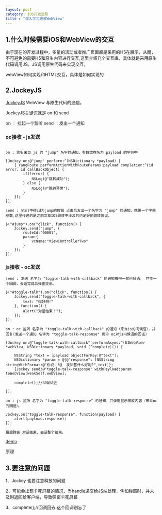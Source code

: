```yaml
---
layout: post
category: iOS开发进阶
title : "深入学习理解WebView"
---
```


## 1.什么时候需要iOS和WebView的交互

由于现在的开发过程中，多量的活动或者推广页面都是采用的H5在展示，从而，不可避免的需要H5和原生内容进行交互,这里介绍几个交互库，具体就是采用原生代码调用JS，JS调用原生代码来实现交互。



webView如何实现和HTML交互，具体是如何实现的





## 2.JockeyJS

[JockeyJS](https://github.com/tcoulter/jockeyjs)  WebView 与原生代码的通信。

JockeyJS关键词就是  on  和 send

on ： 挂起一个监听  send ：发出一个通知

### oc接收 - js发送

```

on : 监听来自 js 的 "jump" 名字的通知，参数放在名为 payload 的字典中

[Jockey on:@"jump" perform:^(NSDictionary *payload) {
    [_YangRoute performActionWithRouteParams:payload completion:^(id error, id callBackObject) {
        if(!error) {
            NSLog(@"跳转成功");
        } else {
            NSLog(@"跳转异常");
        }
    }];
}];

send : html中得id为jump的按钮 点击后发出一个名字为 "jump" 的通知，携带一个字典参数,这里传递的是之前文章IOS跳转中涉及的约定好的跳转协议。

$("#jump").on("click", function() {
    Jockey.send("jump", {
        routeId:"00001",
        param:{
            vcName:"ViewControllerTwo"
        }
    });
});

```

### js接收 - oc发送

```
send : 发送 名字为 "toggle-talk-with-callback" 的通知携带一句问候语， 并挂一个回调，会话完成后弹窗提示。

$("#toggle-talk").on("click", function() {
    Jockey.send("toggle-talk-with-callback", {
        text: "你好啊!"
    }, function() {
        alert("对话结束！");
    });
});

on : oc 监听 名字为 "toggle-talk-with-callback" 的通知（来自js的问候语），并回复(发送一个通知 名字为 "toggle-talk-response" 携带 oc对js问候语的回话)

[Jockey on:@"toggle-talk-with-callback" performAsync:^(UIWebView *webView, NSDictionary *payload, void (^complete)()) {

    NSString *text = [payload objectForKey:@"text"];
    NSDictionary *param = @{@"response": [NSString stringWithFormat:@"你说：%@  我回答什么好呢?",text]};
    [Jockey send:@"toggle-talk-response" withPayload:param toWebView:weakSelf.webView];
    
    complete();//回调回去

}];

on : js 监听 名字为 "toggle-talk-response" 的通知，并弹窗显示接收内容（来自oc的回话）。

Jockey.on("toggle-talk-response", function(payload) {
    alert(payload.response);
});

最后弹窗 对话结束，会话整个结束。
```

[demo](https://github.com/xilankong/YangRoute)



原理







## 3.要注意的问题

1、Jockey 也要注意释放的问题

2、可能会出现卡死屏幕的情况，当handle递交给JS端处理，例如弹窗时，并未及时返回给客户端，导致弹窗卡死屏幕

3、complete();//回调回去  这个回调别忘了